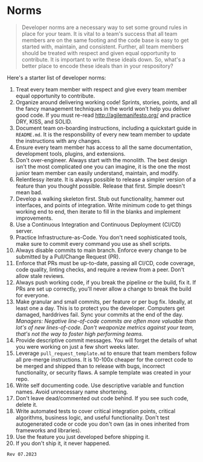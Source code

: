 # Norms

> Developer norms are a necessary way to set some ground rules in place for your team. It is vital to a team's success that all team members are on the same footing and the code base is easy to get started with, maintain, and consistent. Further, all team members should be treated with respect and given equal opportunity to contribute. It is important to write these ideals down. So, what's a better place to encode these ideals than in your respository?

Here's a starter list of developer norms:

1. Treat every team member with respect and give every team member equal opportunity to contribute.
2. Organize around delivering working code! Sprints, stories, points, and all the fancy management techniques in the world won't help you deliver good code. If you must re-read http://agilemanifesto.org/ and practice DRY, KISS, and SOLID.
3. Document team on-boarding instructions, including a quickstart guide in `README.md`. It is the responsbility of every new team member to update the instructions with any changes.
4. Ensure every team member has access to all the same documentation, development tools, plugins, and extensions.
5. Don't over-engineer. Always start with the monolith. The best design isn't the most complicated one you can imagine, it is the one the most junior team member can easily understand, maintain, and modify.
6. Relentlessy iterate. It is always possible to release a simpler version of a feature than you thought possible. Release that first. Simple doesn't mean bad.
7. Develop a walking skeleton first. Stub out functionality, hammer out interfaces, and points of integration. Write minimum code to get things working end to end, then iterate to fill in the blanks and implement improvements.
8. Use a Continuous Integration and Continuous Deployment (CI/CD) server.
9. Practice Infrastructure-as-Code. You don't need sophisticated tools, make sure to commit every command you use as shell scripts.
10. Always disable commits to main branch. Enforce every change to be submitted by a Pull/Change Request (PR).
11. Enforce that PRs must be up-to-date, passing all CI/CD, code coverage, code quality, linting checks, and require a review from a peer. Don't allow stale reviews.
12. Always push working code, if you break the pipeline or the build, fix it. If PRs are set up correctly, you'll never allow a change to break the build for everyone.
13. Make granular and small commits, per feature or per bug fix. Ideally, at least one a day. This is to protect you the developer. Computers get damaged, harddrives fail. Sync your commits at the end of the day. _Managers: Negative line-of-code commits are often more valuable than lot's of new lines-of-code. Don't weaponize metrics against your team, that's not the way to foster high performing teams._
14. Provide descriptive commit messages. You will forget the details of what you were working on just a few short weeks later.
15. Leverage `pull_request_template.md` to ensure that team members follow all pre-merge instructions. It is 10-100x cheaper for the correct code to be merged and shipped than to release with bugs, incorrect functionality, or security flaws. A sample template was created in your repo.
16. Write self documenting code. Use descriptive variable and function names. Avoid unnecessary name shortening.
17. Don't leave dead/commented out code behind. If you see such code, delete it.
18. Write automated tests to cover critical integration points, critical algorithms, business logic, and useful functionality. Don't test autogenerated code or code you don't own (as in ones inherited from frameworks and libraries).
19. Use the feature you just developed before shipping it.
20. If you don't ship it, it never happened.

`Rev 07.2023`
